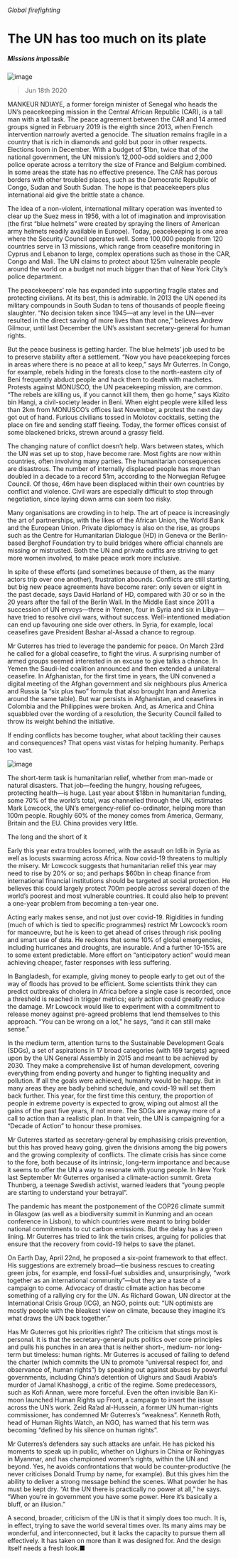 ###### Global firefighting
# The UN has too much on its plate 
##### Missions impossible 
![image](images/20200620_SRD003_0.jpg) 
> Jun 18th 2020 
MANKEUR NDIAYE, a former foreign minister of Senegal who heads the UN’s peacekeeping mission in the Central African Republic (CAR), is a tall man with a tall task. The peace agreement between the CAR and 14 armed groups signed in February 2019 is the eighth since 2013, when French intervention narrowly averted a genocide. The situation remains fragile in a country that is rich in diamonds and gold but poor in other respects. Elections loom in December. With a budget of $1bn, twice that of the national government, the UN mission’s 12,000-odd soldiers and 2,000 police operate across a territory the size of France and Belgium combined. In some areas the state has no effective presence. The CAR has porous borders with other troubled places, such as the Democratic Republic of Congo, Sudan and South Sudan. The hope is that peacekeepers plus international aid give the brittle state a chance.
The idea of a non-violent, international military operation was invented to clear up the Suez mess in 1956, with a lot of imagination and improvisation (the first “blue helmets” were created by spraying the liners of American army helmets readily available in Europe). Today, peacekeeping is one area where the Security Council operates well. Some 100,000 people from 120 countries serve in 13 missions, which range from ceasefire monitoring in Cyprus and Lebanon to large, complex operations such as those in the CAR, Congo and Mali. The UN claims to protect about 125m vulnerable people around the world on a budget not much bigger than that of New York City’s police department.

The peacekeepers’ role has expanded into supporting fragile states and protecting civilians. At its best, this is admirable. In 2013 the UN opened its military compounds in South Sudan to tens of thousands of people fleeing slaughter. “No decision taken since 1945—at any level in the UN—ever resulted in the direct saving of more lives than that one,” believes Andrew Gilmour, until last December the UN’s assistant secretary-general for human rights.
But the peace business is getting harder. The blue helmets’ job used to be to preserve stability after a settlement. “Now you have peacekeeping forces in areas where there is no peace at all to keep,” says Mr Guterres. In Congo, for example, rebels hiding in the forests close to the north-eastern city of Beni frequently abduct people and hack them to death with machetes. Protests against MONUSCO, the UN peacekeeping mission, are common. “The rebels are killing us, if you cannot kill them, then go home,” says Kizito bin Hangi, a civil-society leader in Beni. When eight people were killed less than 2km from MONUSCO’s offices last November, a protest the next day got out of hand. Furious civilians tossed in Molotov cocktails, setting the place on fire and sending staff fleeing. Today, the former offices consist of some blackened bricks, strewn around a grassy field.
The changing nature of conflict doesn’t help. Wars between states, which the UN was set up to stop, have become rare. Most fights are now within countries, often involving many parties. The humanitarian consequences are disastrous. The number of internally displaced people has more than doubled in a decade to a record 51m, according to the Norwegian Refugee Council. Of those, 46m have been displaced within their own countries by conflict and violence. Civil wars are especially difficult to stop through negotiation, since laying down arms can seem too risky.
Many organisations are crowding in to help. The art of peace is increasingly the art of partnerships, with the likes of the African Union, the World Bank and the European Union. Private diplomacy is also on the rise, as groups such as the Centre for Humanitarian Dialogue (HD) in Geneva or the Berlin-based Berghof Foundation try to build bridges where official channels are missing or mistrusted. Both the UN and private outfits are striving to get more women involved, to make peace work more inclusive.
In spite of these efforts (and sometimes because of them, as the many actors trip over one another), frustration abounds. Conflicts are still starting, but big new peace agreements have become rarer: only seven or eight in the past decade, says David Harland of HD, compared with 30 or so in the 20 years after the fall of the Berlin Wall. In the Middle East since 2011 a succession of UN envoys—three in Yemen, four in Syria and six in Libya—have tried to resolve civil wars, without success. Well-intentioned mediation can end up favouring one side over others. In Syria, for example, local ceasefires gave President Bashar al-Assad a chance to regroup.
Mr Guterres has tried to leverage the pandemic for peace. On March 23rd he called for a global ceasefire, to fight the virus. A surprising number of armed groups seemed interested in an excuse to give talks a chance. In Yemen the Saudi-led coalition announced and then extended a unilateral ceasefire. In Afghanistan, for the first time in years, the UN convened a digital meeting of the Afghan government and six neighbours plus America and Russia (a “six plus two” formula that also brought Iran and America around the same table). But war persists in Afghanistan, and ceasefires in Colombia and the Philippines were broken. And, as America and China squabbled over the wording of a resolution, the Security Council failed to throw its weight behind the initiative.
If ending conflicts has become tougher, what about tackling their causes and consequences? That opens vast vistas for helping humanity. Perhaps too vast.
![image](images/20200620_SRC574.png) 

The short-term task is humanitarian relief, whether from man-made or natural disasters. That job—feeding the hungry, housing refugees, protecting health—is huge. Last year about $18bn in humanitarian funding, some 70% of the world’s total, was channelled through the UN, estimates Mark Lowcock, the UN’s emergency-relief co-ordinator, helping more than 100m people. Roughly 60% of the money comes from America, Germany, Britain and the EU. China provides very little.
The long and the short of it
Early this year extra troubles loomed, with the assault on Idlib in Syria as well as locusts swarming across Africa. Now covid-19 threatens to multiply the misery. Mr Lowcock suggests that humanitarian relief this year may need to rise by 20% or so; and perhaps $60bn in cheap finance from international financial institutions should be targeted at social protection. He believes this could largely protect 700m people across several dozen of the world’s poorest and most vulnerable countries. It could also help to prevent a one-year problem from becoming a ten-year one.
Acting early makes sense, and not just over covid-19. Rigidities in funding (much of which is tied to specific programmes) restrict Mr Lowcock’s room for manoeuvre, but he is keen to get ahead of crises through risk pooling and smart use of data. He reckons that some 10% of global emergencies, including hurricanes and droughts, are insurable. And a further 10-15% are to some extent predictable. More effort on “anticipatory action” would mean achieving cheaper, faster responses with less suffering.
In Bangladesh, for example, giving money to people early to get out of the way of floods has proved to be efficient. Some scientists think they can predict outbreaks of cholera in Africa before a single case is recorded, once a threshold is reached in trigger metrics; early action could greatly reduce the damage. Mr Lowcock would like to experiment with a commitment to release money against pre-agreed problems that lend themselves to this approach. “You can be wrong on a lot,” he says, “and it can still make sense.”
In the medium term, attention turns to the Sustainable Development Goals (SDGs), a set of aspirations in 17 broad categories (with 169 targets) agreed upon by the UN General Assembly in 2015 and meant to be achieved by 2030. They make a comprehensive list of human development, covering everything from ending poverty and hunger to fighting inequality and pollution. If all the goals were achieved, humanity would be happy. But in many areas they are badly behind schedule, and covid-19 will set them back further. This year, for the first time this century, the proportion of people in extreme poverty is expected to grow, wiping out almost all the gains of the past five years, if not more. The SDGs are anyway more of a call to action than a realistic plan. In that vein, the UN is campaigning for a “Decade of Action” to honour these promises.
Mr Guterres started as secretary-general by emphasising crisis prevention, but this has proved heavy going, given the divisions among the big powers and the growing complexity of conflicts. The climate crisis has since come to the fore, both because of its intrinsic, long-term importance and because it seems to offer the UN a way to resonate with young people. In New York last September Mr Guterres organised a climate-action summit. Greta Thunberg, a teenage Swedish activist, warned leaders that “young people are starting to understand your betrayal”.
The pandemic has meant the postponement of the COP26 climate summit in Glasgow (as well as a biodiversity summit in Kunming and an ocean conference in Lisbon), to which countries were meant to bring bolder national commitments to cut carbon emissions. But the delay has a green lining. Mr Guterres has tried to link the twin crises, arguing for policies that ensure that the recovery from covid-19 helps to save the planet.
On Earth Day, April 22nd, he proposed a six-point framework to that effect. His suggestions are extremely broad—tie business rescues to creating green jobs, for example, end fossil-fuel subsidies and, unsurprisingly, “work together as an international community”—but they are a taste of a campaign to come. Advocacy of drastic climate action has become something of a rallying cry for the UN. As Richard Gowan, UN director at the International Crisis Group (ICG), an NGO, points out: “UN optimists are mostly people with the bleakest view on climate, because they imagine it’s what draws the UN back together.”
Has Mr Guterres got his priorities right? The criticism that stings most is personal. It is that the secretary-general puts politics over core principles and pulls his punches in an area that is neither short-, medium- nor long-term but timeless: human rights. Mr Guterres is accused of failing to defend the charter (which commits the UN to promote “universal respect for, and observance of, human rights”) by speaking out against abuses by powerful governments, including China’s detention of Uighurs and Saudi Arabia’s murder of Jamal Khashoggi, a critic of the regime. Some predecessors, such as Kofi Annan, were more forceful. Even the often invisible Ban Ki-moon launched Human Rights up Front, a campaign to insert the issue across the UN’s work. Zeid Ra’ad al-Hussein, a former UN human-rights commissioner, has condemned Mr Guterres’s “weakness”. Kenneth Roth, head of Human Rights Watch, an NGO, has warned that his term was becoming “defined by his silence on human rights”.
Mr Guterres’s defenders say such attacks are unfair. He has picked his moments to speak up in public, whether on Uighurs in China or Rohingyas in Myanmar, and has championed women’s rights, within the UN and beyond. Yes, he avoids confrontations that would be counter-productive (he never criticises Donald Trump by name, for example). But this gives him the ability to deliver a strong message behind the scenes. What powder he has must be kept dry. “At the UN there is practically no power at all,” he says. “When you’re in government you have some power. Here it’s basically a bluff, or an illusion.”
A second, broader, criticism of the UN is that it simply does too much. It is, in effect, trying to save the world several times over. Its many aims may be wonderful, and interconnected, but it lacks the capacity to pursue them all effectively. It has taken on more than it was designed for. And the design itself needs a fresh look.■
